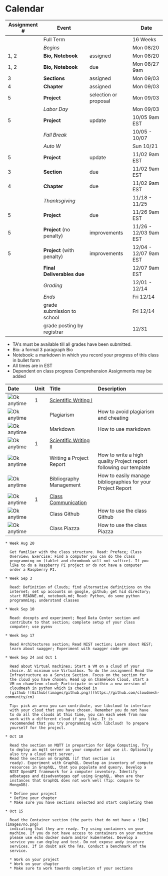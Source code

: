 # Calendar

<div class="smalltable">

|  Assignment #  | Event |     | Date
| --- | ----- | --- | ---
|    | Full Term           | | 16 Weeks |
|   | *Begins*	          | | Mon 08/20 |
| 1, 2 | **Bio, Notebook**   | assigned | Mon 08/20 |
| 1, 2 | **Bio, Notebook**   | due  | Mon 08/27 9am |
| 3 | **Sections**    | assigned | Mon 09/03 |
| 4 | **Chapter**         | assigned | Mon 09/03 |
| 5 | **Project**         | selection or proposal  | Mon 09/03 |
|   | *Labor Day*	      |  | Mon 09/03 |
| 5 | **Project** | update | 10/05 9am EST |
|   | *Fall Break*	      | | 10/05 - 10/07 |
|   | *Auto W*	          | | Sun 10/21 |
| 5 | **Project** | update | 11/02 9am EST |
| 3 | **Section** | due | 11/02 9am EST |
| 4 | **Chapter** | due | 11/02 9am EST |
|   | *Thanksgiving*	  |    | 11/18 - 11/25 |
| 5 | **Project**         | due	       | 11/26 9am EST |
| 5 | **Project** (no penalty) | improvements | 11/26 - 12/03 9am EST |
| 5 | **Project** (with penalty) | improvements | 12/04 - 12/07 9am EST |
|   | **Final Deliverables due**  |  | 12/07 9am EST|
|   | *Grading*	          |  | 12/01 - 12/14 |
|   | *Ends*	          |  | Fri 12/14 |
|   | grade submission to school | | Fri 12/14 |
|   | grade posting by registrar | | 12/31 |

</div>

* TA's must be available till all grades have been submitted.
* Bio: a formal 3 paragraph Bio
* Notebook: a markdown in which you record your progress of
  this class in bullet form
* All times are in EST
* Dependent on class progress Comprehension Assignments may be added


<div class="smalltable">

| Date     | Unit    | Title             | Description
| :----------- |:------- |:----------------- |:---------------------------
| ![Ok](images/ok.png) anytime  | 1       | [Scientific Writing I](https://github.com/cloudmesh-community/book/raw/master/vonLaszewski-writing-1.epub) |
| ![Ok](images/ok.png) anytime  |         | Plagiarism      | How to avoid plagiarism and cheating
| ![Ok](images/ok.png) anytime  |         | Markdown        | How to use markdown
| ![Ok](images/ok.png) anytime  | 1       | [Scientific Writing II](http://cyberaide.org/papers/vonLaszewski-latex.pdf) |
| ![Ok](images/ok.png) anytime  |         | Writing a Project Report      | How to write a high quality Project report following our template
| ![Ok](images/ok.png) anytime  |         | Bibliography Management      | How to easily manage bibliographies for your Project Report
| ![Ok](images/ok.png) anytime  | 1       | [Class Communication](https://github.com/cloudmesh-community/book/raw/master/vonLaszewski-communicate.epub) |
| ![Ok](images/ok.png) anytime  |         | Class Github      | How to use the class Github
| ![Ok](images/ok.png) anytime  |         | Class Piazza      | How to use the class Piazza

</div>



    * Week Aug 20

      Get familiar with the class structure. Read: Preface; Class
      Overview; Exercise: Find a computer you can do the class
      programming on (tablet and chrombook will not suffice). If you
      like to do a Raspberry PI project or do not have a computer
      order a Raspberry PI.

    * Week Sep 3

      Read: Definition of Clouds; find alternative definitions on the
      internet; set up accounts on google, github; get hid directory;
      start READNE.md, notebook.md; Read: Python, do some python
      programming; understand classes

    * Week Sep 10

      Read: docopts and experiment; Read Data Center section and
      contribute to that section; complete setup of your class
      computer; use pyenv

    * Week Sep 17

      Read Architectures section; Read NIST section; Learn about REST;
      learn about swagger; Experiment with swagger code gen

    * Week Sep 24 and Oct 1

      Read about Virtual machines; Start a VM on a cloud of your
      choice. At minimum use Virtualbox. To do the assignment Read the
      Infrastructure as a Service Section. Focus on the section for
      the cloud you have chosen; Read up on Chameleon Cloud, start a
      VM on chameleon cloud; Participate in within a new version of
      cloudmesh in python which is checked in
      [github ![Github](images/github.png)](https://github.com/cloudmesh-community/cm)

      Tip: pick an area you can contribute, use libcloud to interface
      with your cloud that you have chosen. Remember you do not have
      to do all the clouds at this time, you can each week from now
      work with a different cloud if you like. It is
      recommended that you try programming with libcloud! To prepare
      yourself for the project.

    * Oct 10

      Read the section on MQTT in prepartion for Edge Computing. Try
      to deploy an mqtt server on your computer and use it. Optionally
      also try a cloud mqtt server.
      Read the section on GraphQL (if that section is
      ready). Experiment with GraphQL. Develop an inventory of compute
      resources in GraphQL, that you populate and quesry. Develop a
      NIST OpenAPI framework for a computer inventory. Identify
      adbatages and disadvanteges opf using GraphQL. When are ther
      instances that GraphQL does not work well (Tip: compare to
      MongoDB).

      * Define your project
      * Define your chapter
      * Make sure you have sections selected and start completing them

    * Oct 15

      Read the Container section (the parts that do not have a ![No](images/no.png)
      indicating that they are ready. Try using containers on your
      machine. If you do not have access to containers on your machine
      please use echo docker swarm and/or kubernetes. Develop a
      service you can deploy and test. Do not expose andy insecure
      services. If in doubt ask the TAs. Conduct a benchmark of the
      service.

      * Work on your project
      * Work on your chapter
      * Make sure to work towards completion of your sections

